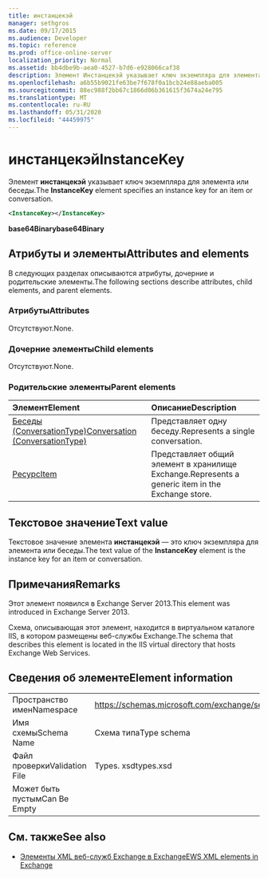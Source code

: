 ```yaml
---
title: инстанцекэй
manager: sethgros
ms.date: 09/17/2015
ms.audience: Developer
ms.topic: reference
ms.prod: office-online-server
localization_priority: Normal
ms.assetid: bb4dbe9b-aea0-4527-b7d6-e928066caf38
description: Элемент Инстанцекэй указывает ключ экземпляра для элемента или беседы.
ms.openlocfilehash: a6b55b9021fe63be7f678f0a1bcb24e88aeba005
ms.sourcegitcommit: 88ec988f2bb67c1866d06b361615f3674a24e795
ms.translationtype: MT
ms.contentlocale: ru-RU
ms.lasthandoff: 05/31/2020
ms.locfileid: "44459975"
---
```

# <a name="instancekey"></a><span data-ttu-id="28477-103">инстанцекэй</span><span class="sxs-lookup"><span data-stu-id="28477-103">InstanceKey</span></span>

<span data-ttu-id="28477-104">Элемент **инстанцекэй** указывает ключ экземпляра для элемента или беседы.</span><span class="sxs-lookup"><span data-stu-id="28477-104">The **InstanceKey** element specifies an instance key for an item or conversation.</span></span> 
  
```XML
<InstanceKey></InstanceKey>
```

 <span data-ttu-id="28477-105">**base64Binary**</span><span class="sxs-lookup"><span data-stu-id="28477-105">**base64Binary**</span></span>
## <a name="attributes-and-elements"></a><span data-ttu-id="28477-106">Атрибуты и элементы</span><span class="sxs-lookup"><span data-stu-id="28477-106">Attributes and elements</span></span>

<span data-ttu-id="28477-107">В следующих разделах описываются атрибуты, дочерние и родительские элементы.</span><span class="sxs-lookup"><span data-stu-id="28477-107">The following sections describe attributes, child elements, and parent elements.</span></span>
  
### <a name="attributes"></a><span data-ttu-id="28477-108">Атрибуты</span><span class="sxs-lookup"><span data-stu-id="28477-108">Attributes</span></span>

<span data-ttu-id="28477-109">Отсутствуют.</span><span class="sxs-lookup"><span data-stu-id="28477-109">None.</span></span>
  
### <a name="child-elements"></a><span data-ttu-id="28477-110">Дочерние элементы</span><span class="sxs-lookup"><span data-stu-id="28477-110">Child elements</span></span>

<span data-ttu-id="28477-111">Отсутствуют.</span><span class="sxs-lookup"><span data-stu-id="28477-111">None.</span></span>
  
### <a name="parent-elements"></a><span data-ttu-id="28477-112">Родительские элементы</span><span class="sxs-lookup"><span data-stu-id="28477-112">Parent elements</span></span>

|<span data-ttu-id="28477-113">**Элемент**</span><span class="sxs-lookup"><span data-stu-id="28477-113">**Element**</span></span>|<span data-ttu-id="28477-114">**Описание**</span><span class="sxs-lookup"><span data-stu-id="28477-114">**Description**</span></span>|
|:-----|:-----|
|[<span data-ttu-id="28477-115">Беседы (ConversationType)</span><span class="sxs-lookup"><span data-stu-id="28477-115">Conversation (ConversationType)</span></span>](conversation-conversationtype.md) <br/> |<span data-ttu-id="28477-116">Представляет одну беседу.</span><span class="sxs-lookup"><span data-stu-id="28477-116">Represents a single conversation.</span></span>  <br/> |
|[<span data-ttu-id="28477-117">Ресурс</span><span class="sxs-lookup"><span data-stu-id="28477-117">Item</span></span>](item.md) <br/> |<span data-ttu-id="28477-118">Представляет общий элемент в хранилище Exchange.</span><span class="sxs-lookup"><span data-stu-id="28477-118">Represents a generic item in the Exchange store.</span></span>  <br/> |
   
## <a name="text-value"></a><span data-ttu-id="28477-119">Текстовое значение</span><span class="sxs-lookup"><span data-stu-id="28477-119">Text value</span></span>

<span data-ttu-id="28477-120">Текстовое значение элемента **инстанцекэй** — это ключ экземпляра для элемента или беседы.</span><span class="sxs-lookup"><span data-stu-id="28477-120">The text value of the **InstanceKey** element is the instance key for an item or conversation.</span></span> 
  
## <a name="remarks"></a><span data-ttu-id="28477-121">Примечания</span><span class="sxs-lookup"><span data-stu-id="28477-121">Remarks</span></span>

<span data-ttu-id="28477-122">Этот элемент появился в Exchange Server 2013.</span><span class="sxs-lookup"><span data-stu-id="28477-122">This element was introduced in Exchange Server 2013.</span></span>
  
<span data-ttu-id="28477-123">Схема, описывающая этот элемент, находится в виртуальном каталоге IIS, в котором размещены веб-службы Exchange.</span><span class="sxs-lookup"><span data-stu-id="28477-123">The schema that describes this element is located in the IIS virtual directory that hosts Exchange Web Services.</span></span>
  
## <a name="element-information"></a><span data-ttu-id="28477-124">Сведения об элементе</span><span class="sxs-lookup"><span data-stu-id="28477-124">Element information</span></span>

|||
|:-----|:-----|
|<span data-ttu-id="28477-125">Пространство имен</span><span class="sxs-lookup"><span data-stu-id="28477-125">Namespace</span></span>  <br/> |https://schemas.microsoft.com/exchange/services/2006/types  <br/> |
|<span data-ttu-id="28477-126">Имя схемы</span><span class="sxs-lookup"><span data-stu-id="28477-126">Schema Name</span></span>  <br/> |<span data-ttu-id="28477-127">Схема типа</span><span class="sxs-lookup"><span data-stu-id="28477-127">Type schema</span></span>  <br/> |
|<span data-ttu-id="28477-128">Файл проверки</span><span class="sxs-lookup"><span data-stu-id="28477-128">Validation File</span></span>  <br/> |<span data-ttu-id="28477-129">Types. xsd</span><span class="sxs-lookup"><span data-stu-id="28477-129">types.xsd</span></span>  <br/> |
|<span data-ttu-id="28477-130">Может быть пустым</span><span class="sxs-lookup"><span data-stu-id="28477-130">Can Be Empty</span></span>  <br/> ||
   
## <a name="see-also"></a><span data-ttu-id="28477-131">См. также</span><span class="sxs-lookup"><span data-stu-id="28477-131">See also</span></span>



- [<span data-ttu-id="28477-132">Элементы XML веб-служб Exchange в Exchange</span><span class="sxs-lookup"><span data-stu-id="28477-132">EWS XML elements in Exchange</span></span>](ews-xml-elements-in-exchange.md)

